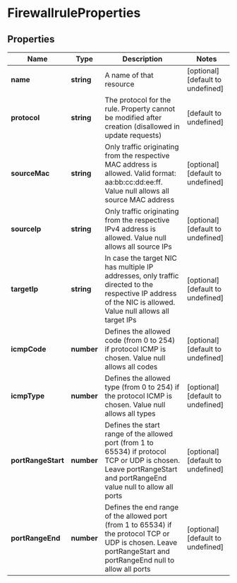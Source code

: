 # FirewallruleProperties

## Properties
| Name | Type | Description | Notes |
| ------------ | ------------- | ------------- | ------------- |
| **name** | **string** | A name of that resource | [optional] [default to undefined] |
| **protocol** | **string** | The protocol for the rule. Property cannot be modified after creation (disallowed in update requests) | [default to undefined] |
| **sourceMac** | **string** | Only traffic originating from the respective MAC address is allowed. Valid format: aa:bb:cc:dd:ee:ff. Value null allows all source MAC address | [optional] [default to undefined] |
| **sourceIp** | **string** | Only traffic originating from the respective IPv4 address is allowed. Value null allows all source IPs | [optional] [default to undefined] |
| **targetIp** | **string** | In case the target NIC has multiple IP addresses, only traffic directed to the respective IP address of the NIC is allowed. Value null allows all target IPs | [optional] [default to undefined] |
| **icmpCode** | **number** | Defines the allowed code (from 0 to 254) if protocol ICMP is chosen. Value null allows all codes | [optional] [default to undefined] |
| **icmpType** | **number** | Defines the allowed type (from 0 to 254) if the protocol ICMP is chosen. Value null allows all types | [optional] [default to undefined] |
| **portRangeStart** | **number** | Defines the start range of the allowed port (from 1 to 65534) if protocol TCP or UDP is chosen. Leave portRangeStart and portRangeEnd value null to allow all ports | [optional] [default to undefined] |
| **portRangeEnd** | **number** | Defines the end range of the allowed port (from 1 to 65534) if the protocol TCP or UDP is chosen. Leave portRangeStart and portRangeEnd null to allow all ports | [optional] [default to undefined] |


